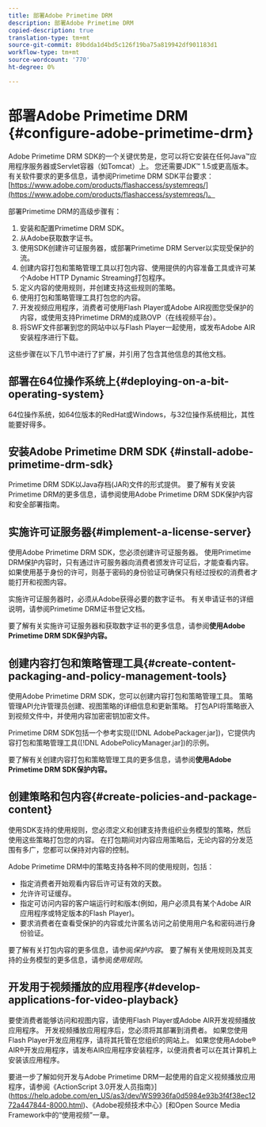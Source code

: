 ```yaml
---
title: 部署Adobe Primetime DRM
description: 部署Adobe Primetime DRM
copied-description: true
translation-type: tm+mt
source-git-commit: 89bdda1d4bd5c126f19ba75a819942df901183d1
workflow-type: tm+mt
source-wordcount: '770'
ht-degree: 0%

---
```



# 部署Adobe Primetime DRM {#configure-adobe-primetime-drm}

Adobe Primetime DRM SDK的一个关键优势是，您可以将它安装在任何Java™应用程序服务器或Servlet容器（如Tomcat）上。 您还需要JDK™ 1.5或更高版本。 有关软件要求的更多信息，请参阅Primetime DRM SDK平台要求：[https://www.adobe.com/products/flashaccess/systemreqs/](https://www.adobe.com/products/flashaccess/systemreqs/)。

部署Primetime DRM的高级步骤有：

1. 安装和配置Primetime DRM SDK。
1. 从Adobe获取数字证书。
1. 使用SDK创建许可证服务器，或部署Primetime DRM Server以实现受保护的流。
1. 创建内容打包和策略管理工具以打包内容、使用提供的内容准备工具或许可某个Adobe HTTP Dynamic Streaming打包程序。
1. 定义内容的使用规则，并创建支持这些规则的策略。
1. 使用打包和策略管理工具打包您的内容。
1. 开发视频应用程序，消费者可使用Flash Player或Adobe AIR视图您受保护的内容，或使用支持Primetime DRM的成熟OVP（在线视频平台）。
1. 将SWF文件部署到您的网站中以与Flash Player一起使用，或发布Adobe AIR安装程序进行下载。

这些步骤在以下几节中进行了扩展，并引用了包含其他信息的其他文档。

## 部署在64位操作系统上{#deploying-on-a-bit-operating-system}

64位操作系统，如64位版本的RedHat或Windows，与32位操作系统相比，其性能要好得多。

## 安装Adobe Primetime DRM SDK {#install-adobe-primetime-drm-sdk}

Primetime DRM SDK以Java存档(JAR)文件的形式提供。 要了解有关安装Primetime DRM的更多信息，请参阅使用Adobe Primetime DRM SDK保护内容和安全部署指南。

## 实施许可证服务器{#implement-a-license-server}

使用Adobe Primetime DRM SDK，您必须创建许可证服务器。 使用Primetime DRM保护内容时，只有通过许可服务器向消费者颁发许可证后，才能查看内容。 如果使用基于身份的许可，则基于密码的身份验证可确保只有经过授权的消费者才能打开和视图内容。

实施许可证服务器时，必须从Adobe获得必要的数字证书。 有关申请证书的详细说明，请参阅Primetime DRM证书登记文档。

要了解有关实施许可证服务器和获取数字证书的更多信息，请参阅&#x200B;**使用Adobe Primetime DRM SDK保护内容。**

## 创建内容打包和策略管理工具{#create-content-packaging-and-policy-management-tools}

使用Adobe Primetime DRM SDK，您可以创建内容打包和策略管理工具。 策略管理API允许管理员创建、视图策略的详细信息和更新策略。 打包API将策略嵌入到视频文件中，并使用内容加密密钥加密文件。

Primetime DRM SDK包括一个参考实现([!DNL AdobePackager.jar])，它提供内容打包和策略管理工具([!DNL AdobePolicyManager.jar])的示例。

要了解有关创建内容打包和策略管理工具的更多信息，请参阅&#x200B;**使用Adobe Primetime DRM SDK保护内容。**

## 创建策略和包内容{#create-policies-and-package-content}

使用SDK支持的使用规则，您必须定义和创建支持贵组织业务模型的策略，然后使用这些策略打包您的内容。 在打包期间对内容应用策略后，无论内容的分发范围有多广，您都可以保持对内容的控制。

Adobe Primetime DRM中的策略支持各种不同的使用规则，包括：

* 指定消费者开始观看内容后许可证有效的天数。
* 允许许可证缓存。
* 指定可访问内容的客户端运行时和版本(例如，用户必须具有某个Adobe AIR应用程序或特定版本的Flash Player)。
* 要求消费者在查看受保护的内容或允许匿名访问之前使用用户名和密码进行身份验证。

要了解有关打包内容的更多信息，请参阅&#x200B;*保护内容*。 要了解有关使用规则及其支持的业务模型的更多信息，请参阅&#x200B;*使用规则*。

## 开发用于视频播放的应用程序{#develop-applications-for-video-playback}

要使消费者能够访问和视图内容，请使用Flash Player或Adobe AIR开发视频播放应用程序。 开发视频播放应用程序后，您必须将其部署到消费者。 如果您使用Flash Player开发应用程序，请将其托管在您组织的网站上。 如果您使用Adobe® AIR®开发应用程序，请发布AIR应用程序安装程序，以便消费者可以在其计算机上安装该应用程序。

要进一步了解如何开发与Adobe Primetime DRM一起使用的自定义视频播放应用程序，请参阅《ActionScript 3.0开发人员指南》](https://help.adobe.com/en_US/as3/dev/WS9936fa0d5984e93b3f4f38ec1272a447844-8000.html)、《Adobe视频技术中心》[和Open Source Media Framework中的“使用视频”一章。[](https://www.adobe.com/devnet/video/)